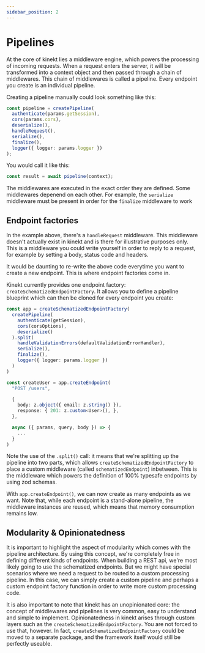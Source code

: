 ```yaml
---
sidebar_position: 2
---
```


# Pipelines

At the core of kinekt lies a middleware engine, which powers the processing of incoming requests. When a request enters the server, it will be transformed into a context object and then passed through a chain of middlewares. This chain of middlewares is called a pipeline. Every endpoint you create is an individual pipeline.

Creating a pipeline manually could look something like this:

```TypeScript
const pipeline = createPipeline(
  authenticate(params.getSession),
  cors(params.cors),
  deserialize(),
  handleRequest(),
  serialize(),
  finalize(),
  logger({ logger: params.logger })
);
```

You would call it like this:

```TypeScript
const result = await pipeline(context);
```

The middlewares are executed in the exact order they are defined. Some middlewares depenend on each other. For example, the `serialize` middleware must be present in order for the `finalize` middleware to work

## Endpoint factories

In the example above, there's a `handleRequest` middleware. This middleware doesn't actually exist in kinekt and is there for illustrative purposes only. This is a middleware you could write yourself in order to reply to a request, for example by setting a body, status code and headers.

It would be daunting to re-write the above code everytime you want to create a new endpoint. This is where endpoint factories come in.

Kinekt currently provides one endpoint factory: `createSchematizedEndpointFactory`. It allows you to define a pipeline blueprint which can then be cloned for every endpoint you create:

```TypeScript
const app = createSchematizedEndpointFactory(
  createPipeline(
    authenticate(getSession),
    cors(corsOptions),
    deserialize()
  ).split(
    handleValidationErrors(defaultValidationErrorHandler),
    serialize(),
    finalize(),
    logger({ logger: params.logger })
  )
)

const createUser = app.createEndpoint(
  "POST /users",

  {
    body: z.object({ email: z.string() }),
    response: { 201: z.custom<User>(), },
  },

  async ({ params, query, body }) => {
    ...
  }
)
```

Note the use of the `.split()` call: it means that we're splitting up the pipeline into two parts, which allows `createSchematizedEndpointFactory` to place a custom middleware (called `schematizedEndpoint`) inbetween. This is the middleware which powers the definition of 100% typesafe endpoints by using zod schemas.

With `app.createEndpoint()`, we can now create as many endpoints as we want. Note that, while each endpoint is a stand-alone pipeline, the middleware instances are reused, which means that memory consumption remains low.

## Modularity & Opinionatedness

It is important to highlight the aspect of modularity which comes with the pipeline architecture. By using this concept, we're completely free in defining different kinds of endpoints. When building a REST api, we're most likely going to use the schematized endpoints. But we might have special scenarios where we need a request to be routed to a custom processing pipeline. In this case, we can simply create a custom pipeline and perhaps a custom endpoint factory function in order to write more custom processing code.

It is also important to note that kinekt has an unopinionated core: the concept of middlewares and pipelines is very common, easy to understand and simple to implement. Opinionatedness in kinekt arises through custom layers such as the `createSchematizedEndpointFactory`. You are not forced to use that, however. In fact, `createSchematizedEndpointFactory` could be moved to a separate package, and the framework itself would still be perfectly useable.
